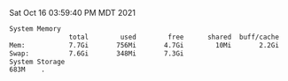 Sat Oct 16 03:59:40 PM MDT 2021
```bash
System Memory
               total        used        free      shared  buff/cache   available
Mem:           7.7Gi       756Mi       4.7Gi        10Mi       2.2Gi       6.6Gi
Swap:          7.6Gi       348Mi       7.3Gi
System Storage
683M	.
```
